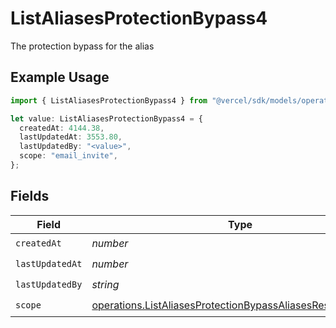# ListAliasesProtectionBypass4

The protection bypass for the alias

## Example Usage

```typescript
import { ListAliasesProtectionBypass4 } from "@vercel/sdk/models/operations/listaliases.js";

let value: ListAliasesProtectionBypass4 = {
  createdAt: 4144.38,
  lastUpdatedAt: 3553.80,
  lastUpdatedBy: "<value>",
  scope: "email_invite",
};
```

## Fields

| Field                                                                                                                                    | Type                                                                                                                                     | Required                                                                                                                                 | Description                                                                                                                              |
| ---------------------------------------------------------------------------------------------------------------------------------------- | ---------------------------------------------------------------------------------------------------------------------------------------- | ---------------------------------------------------------------------------------------------------------------------------------------- | ---------------------------------------------------------------------------------------------------------------------------------------- |
| `createdAt`                                                                                                                              | *number*                                                                                                                                 | :heavy_check_mark:                                                                                                                       | N/A                                                                                                                                      |
| `lastUpdatedAt`                                                                                                                          | *number*                                                                                                                                 | :heavy_check_mark:                                                                                                                       | N/A                                                                                                                                      |
| `lastUpdatedBy`                                                                                                                          | *string*                                                                                                                                 | :heavy_check_mark:                                                                                                                       | N/A                                                                                                                                      |
| `scope`                                                                                                                                  | [operations.ListAliasesProtectionBypassAliasesResponseScope](../../models/operations/listaliasesprotectionbypassaliasesresponsescope.md) | :heavy_check_mark:                                                                                                                       | N/A                                                                                                                                      |